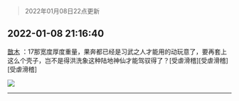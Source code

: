 > 2022年01月08日22点更新
<link rel="stylesheet" href="https://cdn.jsdelivr.net/gh/taotie6/sampleJSON@main/css/photo_show.css">
<meta name="referrer" content="no-referrer" />


 ## 2022-01-08 21:16:40 

 [㪚木](https://www.coolapk.com/feed/32687858?shareKey=Y2JkYzhmMGUxNTZiNjFkOTk4MTY~) ：17那宽度厚度重量，果奔都已经是习武之人才能用的动玩意了，要再套上这么个壳子，岂不是得洪洗象这种陆地神仙才能驾驭得了？[受虐滑稽][受虐滑稽][受虐滑稽] 

<div class="album">
<img class="img-item" src="http://image.coolapk.com/feed/2019/0515/09/1081091_3748_1897@180x122.gif" />
</div>

 ------- 

